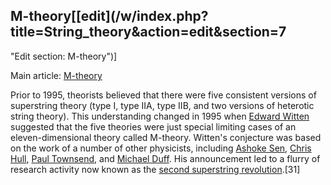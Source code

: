 ## M-theory[[edit](/w/index.php?title=String\_theory&action=edit&section=7
"Edit section: M-theory")]

Main article: [M-theory](/wiki/M-theory "M-theory")

Prior to 1995, theorists believed that there were five consistent versions of
superstring theory (type I, type IIA, type IIB, and two versions of heterotic
string theory). This understanding changed in 1995 when [Edward
Witten](/wiki/Edward\_Witten "Edward Witten") suggested that the five theories
were just special limiting cases of an eleven-dimensional theory called
M-theory. Witten's conjecture was based on the work of a number of other
physicists, including [Ashoke Sen](/wiki/Ashoke\_Sen "Ashoke Sen"), [Chris
Hull](/wiki/Chris\_Hull "Chris Hull"), [Paul Townsend](/wiki/Paul\_Townsend
"Paul Townsend"), and [Michael Duff](/wiki/Michael\_Duff\_\(physicist\) "Michael
Duff \(physicist\)"). His announcement led to a flurry of research activity
now known as the [second superstring
revolution](/wiki/Second\_superstring\_revolution "Second superstring
revolution").[31]
